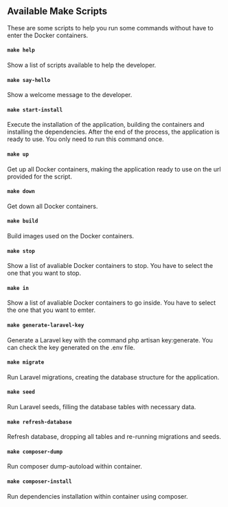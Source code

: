 ## Available Make Scripts

These are some scripts to help you run some commands without have to enter the Docker containers.

#### `make help`

Show a list of scripts available to help the developer.

#### `make say-hello`

Show a welcome message to the developer.

#### `make start-install`

Execute the installation of the application, building the containers and installing the dependencies. After the end of the process, the application is ready to use. You only need to run this command once.

#### `make up`

Get up all Docker containers, making the application ready to use on the url provided for the script.

#### `make down`

Get down all Docker containers.

#### `make build`

Build images used on the Docker containers.

#### `make stop`

Show a list of avaliable Docker containers to stop. You have to select the one that you want to stop.

#### `make in`

Show a list of avaliable Docker containers to go inside. You have to select the one that you want to emter.

#### `make generate-laravel-key`

Generate a Laravel key with the command php artisan key:generate. You can check the key generated on the .env file.

#### `make migrate`

Run Laravel migrations, creating the database structure for the application.

#### `make seed`

Run Laravel seeds, filling the database tables with necessary data.

#### `make refresh-database`

Refresh database, dropping all tables and re-running migrations and seeds.

#### `make composer-dump`

Run composer dump-autoload within container.

#### `make composer-install`

Run dependencies installation within container using composer.